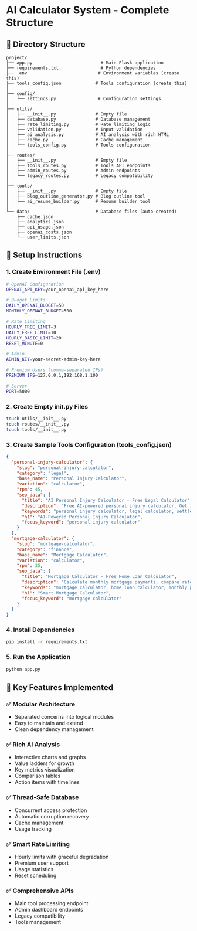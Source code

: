 # AI Calculator System - Complete Structure

## 📁 Directory Structure

```
project/
├── app.py                          # Main Flask application
├── requirements.txt                # Python dependencies
├── .env                           # Environment variables (create this)
├── tools_config.json             # Tools configuration (create this)
│
├── config/
│   └── settings.py                # Configuration settings
│
├── utils/
│   ├── __init__.py               # Empty file
│   ├── database.py               # Database management
│   ├── rate_limiting.py          # Rate limiting logic
│   ├── validation.py             # Input validation
│   ├── ai_analysis.py            # AI analysis with rich HTML
│   ├── cache.py                  # Cache management
│   └── tools_config.py           # Tools configuration
│
├── routes/
│   ├── __init__.py               # Empty file
│   ├── tools_routes.py           # Tools API endpoints
│   ├── admin_routes.py           # Admin endpoints
│   └── legacy_routes.py          # Legacy compatibility
│
├── tools/
│   ├── __init__.py               # Empty file
│   ├── blog_outline_generator.py # Blog outline tool
│   └── ai_resume_builder.py      # Resume builder tool
│
└── data/                         # Database files (auto-created)
    ├── cache.json
    ├── analytics.json
    ├── api_usage.json
    ├── openai_costs.json
    └── user_limits.json
```

## 🚀 Setup Instructions

### 1. Create Environment File (.env)
```bash
# OpenAI Configuration
OPENAI_API_KEY=your_openai_api_key_here

# Budget Limits
DAILY_OPENAI_BUDGET=50
MONTHLY_OPENAI_BUDGET=500

# Rate Limiting
HOURLY_FREE_LIMIT=3
DAILY_FREE_LIMIT=10
HOURLY_BASIC_LIMIT=20
RESET_MINUTE=0

# Admin
ADMIN_KEY=your-secret-admin-key-here

# Premium Users (comma-separated IPs)
PREMIUM_IPS=127.0.0.1,192.168.1.100

# Server
PORT=5000
```

### 2. Create Empty __init__.py Files
```bash
touch utils/__init__.py
touch routes/__init__.py
touch tools/__init__.py
```

### 3. Create Sample Tools Configuration (tools_config.json)
```json
{
  "personal-injury-calculator": {
    "slug": "personal-injury-calculator",
    "category": "legal",
    "base_name": "Personal Injury Calculator",
    "variation": "calculator",
    "rpm": 45,
    "seo_data": {
      "title": "AI Personal Injury Calculator - Free Legal Calculator",
      "description": "Free AI-powered personal injury calculator. Get instant legal estimates, compare options, and find qualified attorneys.",
      "keywords": "personal injury calculator, legal calculator, settlement calculator",
      "h1": "AI-Powered Personal Injury Calculator",
      "focus_keyword": "personal injury calculator"
    }
  },
  "mortgage-calculator": {
    "slug": "mortgage-calculator",
    "category": "finance",
    "base_name": "Mortgage Calculator",
    "variation": "calculator",
    "rpm": 35,
    "seo_data": {
      "title": "Mortgage Calculator - Free Home Loan Calculator",
      "description": "Calculate monthly mortgage payments, compare rates, and find the best home loan options.",
      "keywords": "mortgage calculator, home loan calculator, monthly payment",
      "h1": "Smart Mortgage Calculator",
      "focus_keyword": "mortgage calculator"
    }
  }
}
```

### 4. Install Dependencies
```bash
pip install -r requirements.txt
```

### 5. Run the Application
```bash
python app.py
```

## 🎯 Key Features Implemented

### ✅ Modular Architecture
- Separated concerns into logical modules
- Easy to maintain and extend
- Clean dependency management

### ✅ Rich AI Analysis
- Interactive charts and graphs
- Value ladders for growth
- Key metrics visualization
- Comparison tables
- Action items with timelines

### ✅ Thread-Safe Database
- Concurrent access protection
- Automatic corruption recovery
- Cache management
- Usage tracking

### ✅ Smart Rate Limiting
- Hourly limits with graceful degradation
- Premium user support
- Usage statistics
- Reset scheduling

### ✅ Comprehensive APIs
- Main tool processing endpoint
- Admin dashboard endpoints
- Legacy compatibility
- Tools management

###